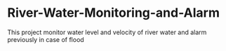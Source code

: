 # River-Water-Monitoring-and-Alarm
This project monitor water level and velocity of river water and alarm previously in case of flood
